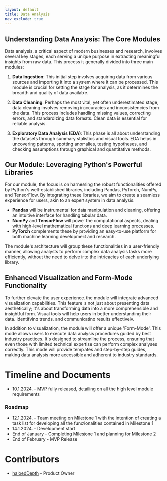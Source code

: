 ```yaml
---
layout: default
title: Data Analysis
nav_exclude: true
---
```



## Understanding Data Analysis: The Core Modules

Data analysis, a critical aspect of modern businesses and research, involves several key stages, each serving a unique purpose in extracting meaningful insights from raw data. This process is generally divided into three main modules:

1.  **Data Ingestion**: This initial step involves acquiring data from various sources and importing it into a system where it can be processed. This module is crucial for setting the stage for analysis, as it determines the breadth and quality of data available.
    
2.  **Data Cleaning**: Perhaps the most vital, yet often underestimated stage, data cleaning involves removing inaccuracies and inconsistencies from the data. This process includes handling missing values, correcting errors, and standardizing data formats. Clean data is essential for reliable analysis.
    
3.  **Exploratory Data Analysis (EDA)**: This phase is all about understanding the datasets through summary statistics and visual tools. EDA helps in uncovering patterns, spotting anomalies, testing hypotheses, and checking assumptions through graphical and quantitative methods.
    

## Our Module: Leveraging Python's Powerful Libraries

For our module, the focus is on harnessing the robust functionalities offered by Python's well-established libraries, including Pandas, PyTorch, NumPy, and TensorFlow. By integrating these libraries, we aim to create a seamless experience for users, akin to an expert system in data analysis.

-   **Pandas** will be instrumental for data manipulation and cleaning, offering an intuitive interface for handling tabular data.
-   **NumPy** and **TensorFlow** will power the computational aspects, dealing with high-level mathematical functions and deep learning processes.
-   **PyTorch** complements these by providing an easy-to-use platform for both machine learning development and research.

The module's architecture will group these functionalities in a user-friendly manner, allowing analysts to perform complex data analysis tasks more efficiently, without the need to delve into the intricacies of each underlying library.

## Enhanced Visualization and Form-Mode Functionality

To further elevate the user experience, the module will integrate advanced visualization capabilities. This feature is not just about presenting data aesthetically; it's about transforming data into a more comprehensible and insightful form. Visual tools will help users in better understanding their data, identifying trends, and communicating results effectively.

In addition to visualization, the module will offer a unique 'Form-Mode'. This mode allows users to execute data analysis procedures guided by best industry practices. It's designed to streamline the process, ensuring that even those with limited technical expertise can perform complex analyses correctly. This mode will provide templates and step-by-step guides, making data analysis more accessible and adherent to industry standards.

# Timeline and Documents

-   10.1.2024. - [MVP](https://projecthuda.github.io/docs/mvp.html) fully released, detailing on all the high level module requirements

### Roadmap

-   12.1.2024. - Team meeting on Milestone 1 with the intention of creating a task list for developing all the functionalities contained in Milestone 1
-   14.1.2024. - Development start
-   End of January - Completing Milestone 1 and planning for Milestone 2
-   End of February - MVP Release

# Contributors

-   [haloedDepth](https://www.linkedin.com/in/damjanbabic/) - Product Owner